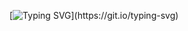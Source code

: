 
[![Typing SVG](https://readme-typing-svg.demolab.com/?font=Gidole+Regular&pause=2000&color=B19CD8&center=true&vCenter=true&width=500&lines=Hey!+I'm+Adeland!;Aspiring+Machine+Learning+Engineer+and+Quant+Dev.)](https://git.io/typing-svg)
